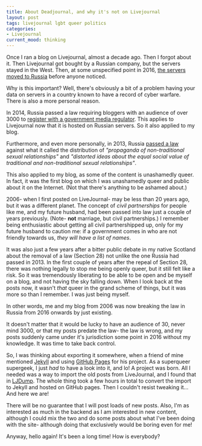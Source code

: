 ```yaml
---
title: About Deadjournal, and why it's not on Livejournal
layout: post
tags: livejournal lgbt queer politics
categories:
- Livejournal
current_mood: thinking
---
```


Once I ran a blog on Livejournal, almost a decade ago. Then I forgot about it. Then 
Livejournal got bought by a Russian company, but the servers stayed in the West. Then, 
at some unspecified point in 2016, 
[the servers moved to Russia](https://puzzling.org/politics-and-society/2017/01/if-youre-still-maintaining-a-livejournal-your-journals-now-in-russia/) before anyone noticed.

Why is this important? Well, there's obviously a bit of a problem having your data on 
servers in a country known to have a record of cyber warfare. There is also a more 
personal reason. 
<!--more-->
In 2014, Russia passed a law requiring bloggers with an audience of over 3000 to 
[register with a government media regulator](https://www.bbc.co.uk/news/technology-28583669). This applies to Livejournal
now that it is hosted on Russian servers. So it also applied to my blog.

Furthermore, and even more personally, in 2013, Russia 
[passed a law](https://en.wikipedia.org/wiki/Russian_gay_propaganda_law)
 against what it called the distribution of *"propaganda of non-traditional sexual 
 relationships"* and *"distorted ideas about the equal social value of traditional 
 and non-traditional sexual relationships"*. 

This also applied to my blog, as some of the content is unashamedly queer. In fact, it was 
the first blog on which I was unashamedly queer and public about it on the Internet. (Not that there's anything to be ashamed about.)

2006- when I first posted on LiveJournal- may be less than 20 years ago, but it was a 
different planet. The concept of _civil partnerships_ for people like me, and my future 
husband, had been passed into law just a couple of years previously. (Note- **not** marriage, 
but civil partnerships.) I remember being enthusiastic about getting all civil 
partnershipped up, only for my future husband to caution me: if a government comes in who
are not friendly towards us, *they will have a list of names*. 

It was also just a few years after a bitter public debate in my native Scotland about the
removal of a law (Section 28) not unlike the one Russia had passed in 2013. In the first couple of years after 
the repeal of Section 28, there was nothing legally to stop me being openly queer, but it still felt like a
risk. So it was tremendously liberating to be able to be open and be myself on a blog, and not having the sky 
falling down. When I look back at the posts now, it wasn't *that* queer in the grand scheme of things, but it was more so 
than I remember. I was just being myself.

In other words, me and my blog from 2006 was now breaking the law in Russia from 2016 onwards by just existing. 

It doesn't matter that it would be lucky to have an audience of 30, never mind 3000, or that my posts predate the law- 
the law is wrong, and my posts suddenly came under it's jurisdiction some point in 2016 without my knowledge. It was 
time to take back control. 

So, I was thinking about exporting it somewhere, when a friend of mine mentioned [Jekyll](https://github.com/jekyll) and
using [GitHub Pages](https://pages.github.com/) for his project. As a superqueer supergeek, I just *had* to have a look into it, and lo! A project was born.
All I needed was a way to import the old posts from LiveJournal, and I found that in [LJDump](https://hewgill.com/ljdump/). The whole
thing took a few hours in total to convert the import to Jekyll and hosted on GitHub pages. Then I couldn't resist tweaking it...
And here we are!

There will be no guarantee that I will post loads of new posts. Also, I'm as interested as much in the backend as I am interested
in new content, although I could mix the two and do some posts about what I've been doing with the site- although doing that
exclusively would be boring even for me!

Anyway, hello again! It's been a long time! How is everybody?